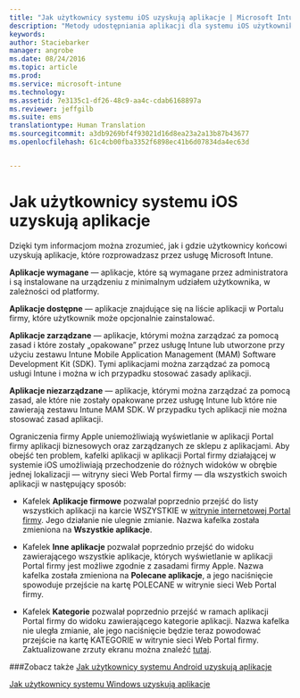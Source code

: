 ```yaml
---
title: "Jak użytkownicy systemu iOS uzyskują aplikacje | Microsoft Intune"
description: "Metody udostępniania aplikacji dla systemu iOS użytkownikom końcowym"
keywords: 
author: Staciebarker
manager: angrobe
ms.date: 08/24/2016
ms.topic: article
ms.prod: 
ms.service: microsoft-intune
ms.technology: 
ms.assetid: 7e3135c1-df26-48c9-aa4c-cdab6168897a
ms.reviewer: jeffgilb
ms.suite: ems
translationtype: Human Translation
ms.sourcegitcommit: a3db9269bf4f93021d16d8ea23a2a13b87b43677
ms.openlocfilehash: 61c4cb00fba3352f6898ec41b6d07834da4ec63d


---
```



# Jak użytkownicy systemu iOS uzyskują aplikacje

Dzięki tym informacjom można zrozumieć, jak i gdzie użytkownicy końcowi uzyskują aplikacje, które rozprowadzasz przez usługę Microsoft Intune.

**Aplikacje wymagane** — aplikacje, które są wymagane przez administratora i są instalowane na urządzeniu z minimalnym udziałem użytkownika, w zależności od platformy.

**Aplikacje dostępne** — aplikacje znajdujące się na liście aplikacji w Portalu firmy, które użytkownik może opcjonalnie zainstalować.

**Aplikacje zarządzane** — aplikacje, którymi można zarządzać za pomocą zasad i które zostały „opakowane” przez usługę Intune lub utworzone przy użyciu zestawu Intune Mobile Application Management (MAM) Software Development Kit (SDK). Tymi aplikacjami można zarządzać za pomocą usługi Intune i można w ich przypadku stosować zasady aplikacji.

**Aplikacje niezarządzane** — aplikacje, którymi można zarządzać za pomocą zasad, ale które nie zostały opakowane przez usługę Intune lub które nie zawierają zestawu Intune MAM SDK. W przypadku tych aplikacji nie można stosować zasad aplikacji.

Ograniczenia firmy Apple uniemożliwiają wyświetlanie w aplikacji Portal firmy aplikacji biznesowych oraz zarządzanych ze sklepu z aplikacjami. Aby obejść ten problem, kafelki aplikacji w aplikacji Portal firmy działającej w systemie iOS umożliwiają przechodzenie do różnych widoków w obrębie jednej lokalizacji — witryny sieci Web Portal firmy — dla wszystkich swoich aplikacji w następujący sposób:

- Kafelek **Aplikacje firmowe** pozwalał poprzednio przejść do listy wszystkich aplikacji na karcie WSZYSTKIE w [witrynie internetowej Portal firmy](http://portal.manage.microsoft.com). Jego działanie nie ulegnie zmianie. Nazwa kafelka została zmieniona na **Wszystkie aplikacje**.

- Kafelek **Inne aplikacje** pozwalał poprzednio przejść do widoku zawierającego wszystkie aplikacje, których wyświetlanie w aplikacji Portal firmy jest możliwe zgodnie z zasadami firmy Apple. Nazwa kafelka została zmieniona na **Polecane aplikacje**, a jego naciśnięcie spowoduje przejście na kartę POLECANE w witrynie sieci Web Portal firmy.

-  Kafelek **Kategorie** pozwalał poprzednio przejść w ramach aplikacji Portal firmy do widoku zawierającego kategorie aplikacji. Nazwa kafelka nie uległa zmianie, ale jego naciśnięcie będzie teraz powodować przejście na kartę KATEGORIE w witrynie sieci Web Portal firmy.
Zaktualizowane zrzuty ekranu można znaleźć [tutaj](https://gallery.technet.microsoft.com/Improvements-in-how-iOS-d1104186).



###Zobacz także
[Jak użytkownicy systemu Android uzyskują aplikacje](how-your-android-users-get-their-apps.md)

[Jak użytkownicy systemu Windows uzyskują aplikacje](how-your-windows-users-get-their-apps.md)



<!--HONumber=Sep16_HO5-->


